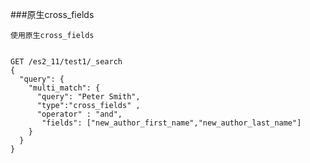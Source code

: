 ###原生cross_fields

``使用原生cross_fields``

<pre><code>
GET /es2_11/test1/_search
{
  "query": {
    "multi_match": {
      "query": "Peter Smith",
      "type":"cross_fields" ,
      "operator" : "and",
       "fields": ["new_author_first_name","new_author_last_name"]
    }
  }
}
</code></pre>